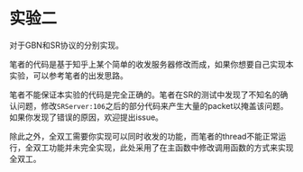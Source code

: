 # 实验二

对于GBN和SR协议的分别实现。

笔者的代码是基于知乎上某个简单的收发服务器修改而成，如果你想要自己实现本实验，可以参考笔者的出发思路。

笔者不能保证本实验的代码是完全正确的。笔者在SR的测试中发现了不知名的确认问题，修改`SRServer:106`之后的部分代码来产生大量的packet以掩盖该问题。如果你发现了错误的原因，欢迎提出issue。

除此之外，全双工需要你实现可以同时收发的功能，而笔者的thread不能正常运行，全双工功能并未完全实现，此处采用了在主函数中修改调用函数的方式来实现全双工。
